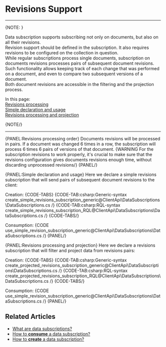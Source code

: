﻿# Revisions Support

---

{NOTE: }

Data subscription supports subscribing not only on documents, but also on all their revisions.  
Revision support should be defined in the subscription. It also requires revisions to be configured on the collection in question.  
While regular subscriptions process single documents, subscription on documents revisions processes pairs of subsequent document revisions.  
Such functionality allows keeping track of each change that was performed on a document, and even to compare two subsequent versions of a document.  
Both document revisions are accessible in the filtering and the projection process.

In this page:  
[Revisions processing](#revisions-processing-order)  
[Simple declaration and usage](#simple-declaration-and-usage)   
[Revisions processing and projection](#revisions-processing-and-projection)  

{NOTE/}

---

{PANEL:Revisions processing order}
Documents revisions will be processed in pairs. If a document was changed 6 times in a row, the subscription will process 6 times 6 pairs of versions of that document.
{WARNING For the subscription revisions to work properly, it's crucial to make sure that the revisions configuration gives documents revisions enough time, without discarding unprocessed revisions/}
{PANEL/}

{PANEL:Simple declaration and usage}
Here we declare a simple revisions subscription that will send pairs of subsequent document revisions to the client:

Creation:
{CODE-TABS}
{CODE-TAB:csharp:Generic-syntax create_simple_revisions_subscription_generic@ClientApi\DataSubscriptions\DataSubscriptions.cs /}
{CODE-TAB:csharp:RQL-syntax create_simple_revisions_subscription_RQL@ClientApi\DataSubscriptions\DataSubscriptions.cs /}
{CODE-TABS/}

Consumption:
{CODE use_simple_revision_subscription_generic@ClientApi\DataSubscriptions\DataSubscriptions.cs /}
{PANEL/}

{PANEL:Revisions processing and projection}
Here we declare a revisions subscription that will filter and project data from revisions pairs:

Creation:
{CODE-TABS}
{CODE-TAB:csharp:Generic-syntax create_projected_revisions_subscription_generic@ClientApi\DataSubscriptions\DataSubscriptions.cs /}
{CODE-TAB:csharp:RQL-syntax create_projected_revisions_subscription_RQL@ClientApi\DataSubscriptions\DataSubscriptions.cs /}
{CODE-TABS/}

Consumption:
{CODE use_simple_revision_subscription_generic@ClientApi\DataSubscriptions\DataSubscriptions.cs /}
{PANEL/}

## Related Articles

- [What are data subscriptions?](../what-are-data-subscriptions)
- [How to **consume** a data subscription?](../subscription-consumption/how-to-consume-data-subscription)
- [How to **create** a data subscription?](../subscription-creation/how-to-create-data-subscription)
